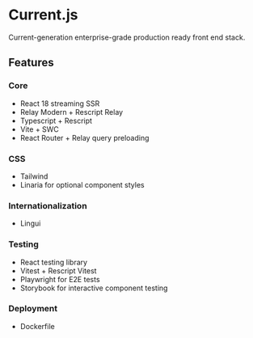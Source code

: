 # Current.js

Current-generation enterprise-grade production ready front end stack.

## Features

### Core
- React 18 streaming SSR
- Relay Modern + Rescript Relay
- Typescript + Rescript
- Vite + SWC
- React Router + Relay query preloading

### CSS
- Tailwind
- Linaria for optional component styles

### Internationalization
- Lingui

### Testing
- React testing library
- Vitest + Rescript Vitest
- Playwright for E2E tests
- Storybook for interactive component testing

### Deployment
- Dockerfile
